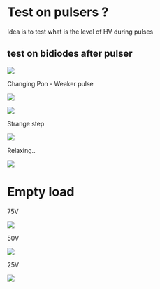 # Test on pulsers ?

Idea is to test what is the level of HV during pulses

## test on bidiodes after pulser

![](/matty/v1.1/test_V/IMAG001.jpg)


Changing Pon - Weaker pulse

![](/matty/v1.1/test_V/IMAG002.jpg)



![](/matty/v1.1/test_V/IMAG003.jpg)

Strange step

![](/matty/v1.1/test_V/IMAG004.jpg)


Relaxing..

![](/matty/v1.1/test_V/IMAG005.jpg)


# Empty load

75V

![](/matty/v1.1/test_V/IMAG006.jpg)

50V

![](/matty/v1.1/test_V/IMAG007.jpg)

25V

![](/matty/v1.1/test_V/IMAG008.jpg)
